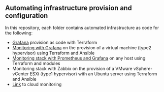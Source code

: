## Automating infrastructure provision and configuration
In this repository, each folder contains automated infrastructure as code for the following:
- [Grafana](https://github.com/memor24/monitoring-stack/tree/main/Grafana) provision as code with Terraform
- [Monitoring with Grafana](https://github.com/memor24/monitoring-stack/tree/main/monitoring_grafana) on the provision of a virtual machine (type2 hypervisor) using Terraform and Ansible 
- [Monitoring stack with Prometheus and Grafana](https://github.com/memor24/monitoring-stack/tree/main/monitoring_prometheus) on any host using Terraform and modules
- Monitoring stack with Zabbix on the provision of a VMware vSphere-vCenter ESXi (type1 hypervisor) with an Ubuntu server using Terraform and Ansible
- [Link](https://github.com/memor24/terraform-aws/tree/main/aws/cloudwatch) to cloud monitoring
